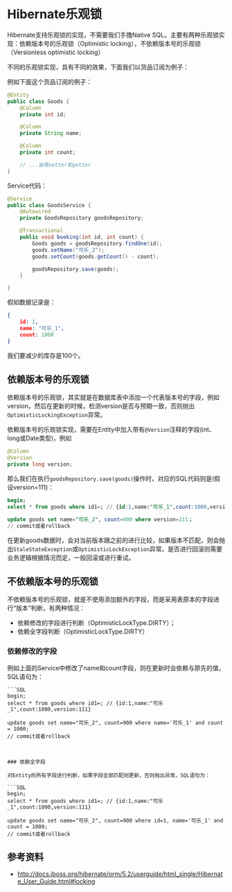 # Hibernate乐观锁

Hibernate支持乐观锁的实现，不需要我们手撸Native SQL。主要有两种乐观锁实现：依赖版本号的乐观锁（Optimistic locking），不依赖版本号的乐观锁（Versionless optimistic locking）

不同的乐观锁实现，具有不同的效果，下面我们以货品订阅为例子：

例如下面这个货品订阅的例子：

```Java
@Entity
public class Goods {
    @Column
    private int id;

    @Column
    private String name;

    @Column
    private int count;

    // ...省略setter和getter
}
```

Service代码：

```Java
@Service
public class GoodsService {
    @Autowired
    private GoodsRepository goodsRepository;

    @Transactional
    public void booking(int id, int count) {
        Goods goods = goodsRepository.findOne(id);
        goods.setName("可乐_2");
        goods.setCount(goods.getCount() - count);

        goodsRepository.save(goods);
    }

}

```

假如数据记录是：

```json
{
	id: 1,
	name: "可乐_1",
	count: 1000
}
```

我们要减少的库存是100个。

## 依赖版本号的乐观锁

依赖版本号的乐观锁，其实就是在数据库表中添加一个代表版本号的字段，例如version，然后在更新的时候，检测version是否与预期一致，否则抛出`OptimisticLockingException`异常。

依赖版本号的乐观锁实现，需要在Entity中加入带有`@Version`注释的字段(int、long或Date类型)，例如


```Java
@Column
@Version
private long version;
```

那么我们在执行`goodsRepository.save(goods)`操作时，对应的SQL代码则是(假设version=111)：

```SQL
begin;
select * from goods where id1=; // {id:1,name:"可乐_1",count:1000,version:111}

update goods set name="可乐_2", count=900 where version=111；
// commit或者rollback
```

在更新goods数据时，会对当前版本跟之前的进行比较，如果版本不匹配，则会抛出`StaleStateException`或`OptimisticLockException`异常。是否进行回滚则需要业务逻辑根据情况而定，一般回滚或进行重试。

## 不依赖版本号的乐观锁

不依赖版本号的乐观锁，就是不使用添加额外的字段，而是采用表原本的字段进行“版本”判断，有两种情况：

* 依赖修改的字段进行判断（OptimisticLockType.DIRTY）；
* 依赖全字段判断（OptimisticLockType.DIRTY）

### 依赖修改的字段

例如上面的Service中修改了name和count字段，则在更新时会依赖与原先的值，SQL语句为：

```
```SQL
begin;
select * from goods where id1=; // {id:1,name:"可乐_1",count:1000,version:111}

update goods set name="可乐_2", count=900 where name='可乐_1' and count = 1000;
// commit或者rollback
```
```


### 依赖全字段

对Entity的所有字段进行判断，如果字段全部匹配则更新，否则抛出异常，SQL语句为：

```SQL
begin;
select * from goods where id1=; // {id:1,name:"可乐_1",count:1000,version:111}

update goods set name="可乐_2", count=900 where id=1, name='可乐_1' and count = 1000;
// commit或者rollback
```

## 参考资料

* http://docs.jboss.org/hibernate/orm/5.2/userguide/html_single/Hibernate_User_Guide.html#locking
